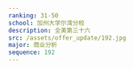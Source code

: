 ```yaml
---
ranking: 31-50
school: 加州大学尔湾分校
description: 全美第三十六
src: /assets/offer_update/192.jpg
major: 商业分析
sequence: 192
---
```

